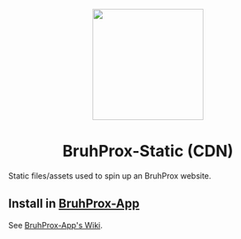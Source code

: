<p align="center"><img src="https://raw.githubusercontent.com/titaniumnetwork-dev/Ultraviolet-Static/main/public/uv.png" height="200"></p>

<h1 align="center">BruhProx-Static (CDN)</h1>

Static files/assets used to spin up an BruhProx website.

## Install in [BruhProx-App](https://github.com/z1g-project/BruhProx.git)

See [BruhProx-App's Wiki](https://github.com/z1g-project/BruhProx/wiki/Customizing-your-frontend).
